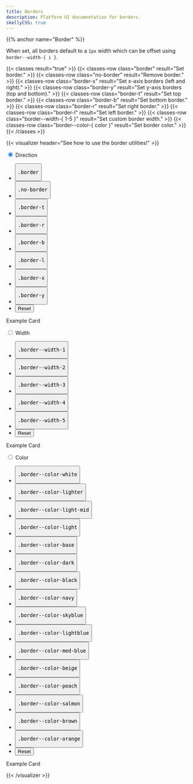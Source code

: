 ```yaml
---
title: Borders
description: Platform UI documentation for borders.
skellyCSS: true
---
```


{{% anchor name="Border" %}}

When set, all borders default to a `1px` width which can be offset using `border--width-{ i }`.

{{< classes result="true" >}}
{{< classes-row class="border" result="Set border." >}}
{{< classes-row class="no-border" result="Remove border." >}}
{{< classes-row class="border-x" result="Set x-axis borders (left and right)." >}}
{{< classes-row class="border-y" result="Set y-axis borders (top and bottom)." >}}
{{< classes-row class="border-t" result="Set top border." >}}
{{< classes-row class="border-b" result="Set bottom border." >}}
{{< classes-row class="border-r" result="Set right border." >}}
{{< classes-row class="border-l" result="Set left border." >}}
{{< classes-row class="border--width-{ 1-5 }" result="Set custom border width." >}}
{{< classes-row class="border--color-{ color }" result="Set border color." >}}
{{< /classes >}}

{{< visualizer header="See how to use the border utilities!" >}}
<div class="block-12 tabs my-4">
  <input type="radio" id="flex-wrap" name="tabs" checked>
  <label for="flex-wrap" class="tab">
    Direction
  </label>
  <div class="tab-panel">
    <div class="visualizer block-container p-3 py-4 tablet-up-2 my-4">
      <div class="actions block">
        <ul class="list">
          <li>
            <button class="button" data-example-elements="border">
              <pre>.border</pre>
            </button>
          </li>
          <li>
            <button class="button" data-example-elements="no-border">
              <pre>.no-border</pre>
            </button>
          </li>
          <li>
            <button class="button" data-example-elements="border-t">
              <pre>.border-t</pre>
            </button>
          </li>
          <li>
            <button class="button" data-example-elements="border-r">
              <pre>.border-r</pre>
            </button>
          </li>
          <li>
            <button class="button" data-example-elements="border-b">
              <pre>.border-b</pre>
            </button>
          </li>
          <li>
            <button class="button" data-example-elements="border-l">
              <pre>.border-l</pre>
            </button>
          </li>
          <li>
            <button class="button" data-example-elements="border-x">
              <pre>.border-x</pre>
            </button>
          </li>
          <li>
            <button class="button" data-example-elements="border-y">
              <pre>.border-y</pre>
            </button>
          </li>
          <li>
            <button class="button button--salmon text--white" data-reset="true">
              Reset
            </button>
          </li>
        </ul>
      </div>
      <div class="results rounded-2 block background--dark p-3" data-default-class="block-container flex--center-content">
        <div class="block block-9 h-100 background--white p-3 transition border--color-salmon border--width-5">
          <span class="text--size-md">Example Card</span>
          <p class="skeleton" data-lines="3" role="presentation"></p>
        </div>
      </div>
    </div>
  </div>
  <input type="radio" id="flex-grow" name="tabs">
  <label for="flex-grow" class="tab">
    Width
  </label>
  <div class="tab-panel">
    <div class="visualizer block-container p-3 py-4 tablet-up-2 my-4">
      <div class="actions block">
        <ul class="list">
          <li>
            <button class="button" data-example-elements="border--width-1">
              <pre>.border--width-1</pre>
            </button>
          </li>
          <li>
            <button class="button" data-example-elements="border--width-2">
              <pre>.border--width-2</pre>
            </button>
          </li>
          <li>
            <button class="button" data-example-elements="border--width-3">
              <pre>.border--width-3</pre>
            </button>
          </li>
          <li>
            <button class="button" data-example-elements="border--width-4">
              <pre>.border--width-4</pre>
            </button>
          </li>
          <li>
            <button class="button" data-example-elements="border--width-5">
              <pre>.border--width-5</pre>
            </button>
          </li>
          <li>
            <button class="button button--salmon text--white" data-reset="true">
              Reset
            </button>
          </li>
        </ul>
      </div>
      <div class="results rounded-2 block background--dark p-3" data-default-class="block-container flex--center-content">
        <div class="block block-9 h-100 background--white p-3 transition border border--color-salmon">
          <span class="text--size-md">Example Card</span>
          <p class="skeleton" data-lines="3" role="presentation"></p>
        </div>
      </div>
    </div>
  </div>
  <input type="radio" id="flex-center" name="tabs">
  <label for="flex-center" class="tab">
    Color
  </label>
  <div class="tab-panel">
    <div class="visualizer block-container p-3 py-4 tablet-up-2 my-4">
      <div class="actions block">
        <ul class="list">
          <li>
            <button class="button" data-example-elements="border--color-white">
              <pre>.border--color-white</pre>
            </button>
          </li>
          <li>
            <button class="button" data-example-elements="border--color-lighter">
              <pre>.border--color-lighter</pre>
            </button>
          </li>
          <li>
            <button class="button" data-example-elements="border--color-light-mid">
              <pre>.border--color-light-mid</pre>
            </button>
          </li>
          <li>
            <button class="button" data-example-elements="border--color-light">
              <pre>.border--color-light</pre>
            </button>
          </li>
          <li>
            <button class="button" data-example-elements="border--color-base">
              <pre>.border--color-base</pre>
            </button>
          </li>
          <li>
            <button class="button" data-example-elements="border--color-dark">
              <pre>.border--color-dark</pre>
            </button>
          </li>
          <li>
            <button class="button" data-example-elements="border--color-black">
              <pre>.border--color-black</pre>
            </button>
          </li>
          <li>
            <button class="button" data-example-elements="border--color-navy">
              <pre>.border--color-navy</pre>
            </button>
          </li>
          <li>
            <button class="button" data-example-elements="border--color-skyblue">
              <pre>.border--color-skyblue</pre>
            </button>
          </li>
          <li>
            <button class="button" data-example-elements="border--color-lightblue">
              <pre>.border--color-lightblue</pre>
            </button>
          </li>
          <li>
            <button class="button" data-example-elements="border--color-med-blue">
              <pre>.border--color-med-blue</pre>
            </button>
          </li>
          <li>
            <button class="button" data-example-elements="border--color-beige">
              <pre>.border--color-beige</pre>
            </button>
          </li>
          <li>
            <button class="button" data-example-elements="border--color-peach">
              <pre>.border--color-peach</pre>
            </button>
          </li>
          <li>
            <button class="button" data-example-elements="border--color-salmon">
              <pre>.border--color-salmon</pre>
            </button>
          </li>
          <li>
            <button class="button" data-example-elements="border--color-brown">
              <pre>.border--color-brown</pre>
            </button>
          </li>
          <li>
            <button class="button" data-example-elements="border--color-orange">
              <pre>.border--color-orange</pre>
            </button>
          </li>
          <li>
            <button class="button button--salmon text--white" data-reset="true">
              Reset
            </button>
          </li>
        </ul>
      </div>
      <div class="results rounded-2 block background--dark p-3" data-default-class="block-container flex--center-content">
        <div class="block block-9 h-100 card transition border--width-5">
          <span class="text--size-md">Example Card</span>
          <p class="skeleton" data-lines="3" role="presentation"></p>
        </div>
      </div>
    </div>
  </div>
</div>
{{< /visualizer >}}